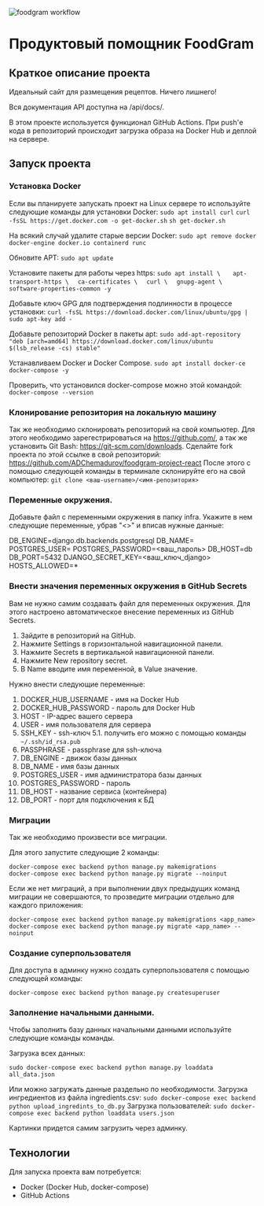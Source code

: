 ![foodgram workflow](https://github.com/ADChemadurov/foodgram-project-react/actions/workflows/foodgram_workflow.yml/badge.svg)

# Продуктовый помощник FoodGram

## Краткое описание проекта

Идеальный сайт для размещения рецептов. Ничего лишнего!

Вся документация API доступна на /api/docs/.

В этом проекте используется функционал GitHub Actions. При push'е
кода в репозиторий происходит загрузка образа на Docker Hub и деплой на сервере.

## Запуск проекта

### Установка Docker

Если вы планируете запускать проект на Linux сервере то используйте следующие
команды для установки Docker:
```sudo apt install curl```
```curl -fsSL https://get.docker.com -o get-docker.sh```
```sh get-docker.sh```

На всякий случай удалите старые версии Docker:
```sudo apt remove docker docker-engine docker.io containerd runc```

Обновите APT:
```sudo apt update```

Установите пакеты для работы через https:
```sudo apt install \ ```
```  apt-transport-https \```
```  ca-certificates \```
```  curl \```
```  gnupg-agent \```
```  software-properties-common -y```

Добавьте ключ GPG для подтверждения подлинности в процессе установки:
```curl -fsSL https://download.docker.com/linux/ubuntu/gpg | sudo apt-key add -```

Добавьте репозиторий Docker в пакеты apt:
```sudo add-apt-repository "deb [arch=amd64] https://download.docker.com/linux/ubuntu $(lsb_release -cs) stable"```

Устанавливаем Docker и Docker Compose.
```sudo apt install docker-ce docker-compose -y```

Проверить, что установился docker-compose можно этой командой:
```docker-compose --version```

### Клонирование репозитория на локальную машину

Так же необходимо склонировать репозиторий на свой компьютер.
Для этого необходимо зарегестрироваться на https://github.com/,
а так же установить Git Bash: https://git-scm.com/downloads.
Cделайте fork проекта по этой ссылке в свой репозиторий:
https://github.com/ADChemadurov/foodgram-project-react
После этого с помощью следующей команды в терминале склонируйте
его на свой компьютер: ```git clone <ваш-username>/<имя-репозитория>```


### Переменные окружения.

Добавьте файл с переменными окружения в папку infra.
Укажите в нем следующие переменные, убрав "<>" и вписав нужные данные:

DB_ENGINE=django.db.backends.postgresql
DB_NAME=<postgres>
POSTGRES_USER=<postgres>
POSTGRES_PASSWORD=<ваш_пароль>
DB_HOST=db
DB_PORT=5432
DJANGO_SECRET_KEY=<ваш_ключ_django>
HOSTS_ALLOWED=*


### Внести значения переменных окружения в GitHub Secrets
Вам не нужно самим создавать файл для переменных окружения.
Для этого настроено автоматическое внесение переменных из GitHub Secrets.
1. Зайдите в репозиторий на GitHub.
2. Нажмите Settings в горизонтальной навигационной панели.
3. Нажмите Secrets в вертикальной навигационной панели.
4. Нажмите New repository secret.
5. В Name вводите имя переменной, в Value значение.

Нужно внести следующие переменные:
1. DOCKER_HUB_USERNAME - имя на Docker Hub
2. DOCKER_HUB_PASSWORD - пароль для Docker Hub
3. HOST - IP-адрес вашего сервера
4. USER - имя пользователя для сервера
5. SSH_KEY - ssh-ключ
    5.1. получить его можно с помощью команды ```~/.ssh/id_rsa.pub```
6. PASSPHRASE - passphrase для ssh-ключа
7. DB_ENGINE - движок базы данных
8. DB_NAME - имя базы данных
9. POSTGRES_USER - имя администратора базы данных
10. POSTGRES_PASSWORD - пароль
11. DB_HOST - название сервиса (контейнера)
12. DB_PORT - порт для подключения к БД

### Миграции

Так же необходимо произвести все миграции.

Для этого запустите следующие 2 команды:
```
docker-compose exec backend python manage.py makemigrations
docker-compose exec backend python manage.py migrate --noinput
```

Если же нет миграций, а при выполнении двух предыдущих команд
миграции не совершаются, то прозведите миграции отдельно для
каждого приложения:
```
docker-compose exec backend python manage.py makemigrations <app_name>
docker-compose exec backend python manage.py migrate <app_name> --noinput
```


### Создание суперпользователя

Для доступа в админку нужно создать суперпользователя
с помощью следующей команды:
```
docker-compose exec backend python manage.py createsuperuser
```

### Заполнение начальными данными.

Чтобы заполнить базу данных начальными данными используйте
следующие команды команды.

Загрузка всех данных:
```
sudo docker-compose exec backend python manage.py loaddata all_data.json
```

Или можно загружать данные раздельно по необходимости.
Загрузка ингредиентов из файла ingredients.csv:
```sudo docker-compose exec backend python upload_ingredints_to_db.py```
Загрузка пользователей:
```sudo docker-compose exec backend python loaddata users.json```

Картинки придется самим загрузить через админку.

## Технологии

Для запуска проекта вам потребуется:
- Docker (Docker Hub, docker-compose)
- GitHub Actions
